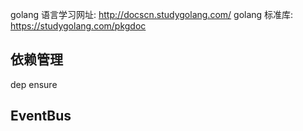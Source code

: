golang 语言学习网址: http://docscn.studygolang.com/
golang 标准库: https://studygolang.com/pkgdoc

## 依赖管理
dep ensure


## EventBus

